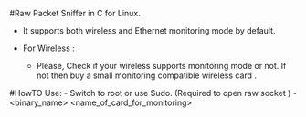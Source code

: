 #Raw Packet Sniffer in C for Linux.

- It supports both wireless and Ethernet monitoring mode by default.


- For Wireless :
	- Please, Check if your wireless supports monitoring mode or not. If not then buy a small monitoring compatible 	  wireless card .

#HowTO Use:
	- Switch to root or use Sudo. (Required to open raw socket )
	- <binary_name> <name_of_card_for_monitoring>
